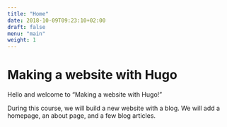 ```yaml
---
title: "Home"
date: 2018-10-09T09:23:10+02:00
draft: false
menu: "main"
weight: 1
---
```


# Making a website with Hugo

Hello and welcome to “Making a website with Hugo!”

During this course, we will build a new website with a blog. We will add a homepage, an about page, and a few blog articles.
